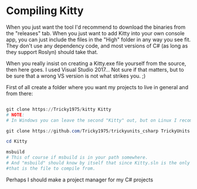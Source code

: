 # Compiling Kitty

When you just want the tool I'd recommend to download the binaries from the "releases" tab. When you just want to add Kitty into your own console app, you can just include the files in the "High" folder in any way you see fit. They don't use any dependency code, and most versions of C# (as long as they support Roslyn) should take that.

When you really insist on creating a Kitty.exe file yourself from the source, then here goes.
I used Visual Studio 2017... Not sure if that matters, but to be sure that a wrong VS version is not what strikes you. ;)


First of all create a folder where you want my projects to live in general and from there:
~~~powershell

git clone https://Tricky1975/kitty Kitty
# NOTE: 
# In Windows you can leave the second "Kitty" out, but on Linux I recommend NOT to due to case sensitivity issues

git clone https://github.com/Tricky1975/trickyunits_csharp TrickyUnits

cd Kitty

msbuild
# This of course if msbuild is in your path somewhere.
# And "msbuild" should know by itself that since Kitty.sln is the only solution file, 
#that is the file to compile from.
~~~

Perhaps I should make a project manager for my C# projects 
